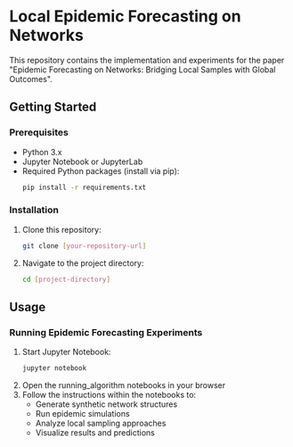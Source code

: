 # Local Epidemic Forecasting on Networks

This repository contains the implementation and experiments for the paper "Epidemic Forecasting on Networks: Bridging Local Samples with Global Outcomes".


## Getting Started

### Prerequisites
- Python 3.x
- Jupyter Notebook or JupyterLab
- Required Python packages (install via pip):
  ```bash
  pip install -r requirements.txt
  ```

### Installation
1. Clone this repository:
   ```bash
   git clone [your-repository-url]
   ```
2. Navigate to the project directory:
   ```bash
   cd [project-directory]
   ```

## Usage

### Running Epidemic Forecasting Experiments
1. Start Jupyter Notebook:
   ```bash
   jupyter notebook
   ```
2. Open the running_algorithm notebooks in your browser
3. Follow the instructions within the notebooks to:
   - Generate synthetic network structures
   - Run epidemic simulations
   - Analyze local sampling approaches
   - Visualize results and predictions



